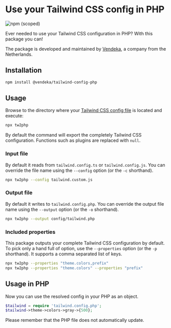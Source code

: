 # Use your Tailwind CSS config in PHP

![npm (scoped)](https://img.shields.io/npm/v/@vendeka/tailwind-config-php)

Ever needed to use your Tailwind CSS configuration in PHP? With this package you can!

The package is developed and maintained by [Vendeka](https://www.vendeka.nl/), a company from the Netherlands.


## Installation

```sh
npm install @vendeka/tailwind-config-php
```


## Usage

Browse to the directory where your [Tailwind CSS config file](https://tailwindcss.com/docs/configuration/) is located and execute:

```sh
npx tw2php
```

By default the command will export the completely Tailwind CSS configuration. Functions such as plugins are replaced with `null`.


### Input file

By default it reads from `tailwind.config.ts` or `tailwind.config.js`. You can override the file name using the `--config` option (or the `-c` shorthand).

```sh
npx tw2php --config tailwind.custom.js
```


### Output file

By default it writes to `tailwind.config.php`. You can override the output file name using the `--output` option (or the `-o` shorthand).

```sh
npx tw2php --output config/tailwind.php
```


### Included properties

This package outputs your complete Tailwind CSS configuration by default. To pick only a hand full of option, use the `--properties` option (or the `-p` shorthand). It supports a comma separated list of keys.  

```sh
npx tw2php --properties "theme.colors,prefix"
npx tw2php --properties "theme.colors" --properties "prefix"
```


## Usage in PHP

Now you can use the resolved config in your PHP as an object.

```php
$tailwind = require 'tailwind.config.php';
$tailwind->theme->colors->gray->{500};
```

Please remember that the PHP file does not automatically update.
